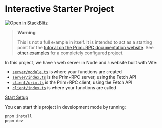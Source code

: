 # Interactive Starter Project

[![Open in StackBlitz](https://developer.stackblitz.com/img/open_in_stackblitz_small.svg)](https://stackblitz.com/github/doseofted/prim-rpc-examples/tree/main/starter)

> **Warning**
>
> This is not a full example in itself. It is intended to act as a
> starting point for the
> [tutorial on the Prim+RPC documentation website](https://prim.doseofted.me/docs/learn/setup).
> See [other examples](../) for a completely configured project.

In this project, we have a web server in Node and a website built with Vite:

- [`server/module.ts`](./server/index.ts) is where your functions are created
- [`server/index.ts`](./server/index.ts) is the Prim+RPC server, using the Fetch API
- [`client/prim.ts`](./client/prim.ts) is the Prim+RPC client, using the Fetch API
- [`client/index.ts`](./client/index.ts) is where your functions are called

[Start Setup](https://prim.doseofted.me/docs/learn/setup)

You can start this project in development mode by running:

```zsh
pnpm install
pnpm dev
```
